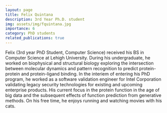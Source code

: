 ```yaml
---
layout: page
title: Felix Quintana
description: 3rd Year Ph.D. student
img: assets/img/fquintana.jpg
importance: 6
category: PhD students
related_publications: true
---
```


Felix (3rd year PhD Student, Computer Science) received his BS in Computer Science at Lehigh University. During his undergraduate, he worked on biophysical and structural biology exploring the intersection between molecular dynamics and pattern recognition to predict protein-protein and protein-ligand binding. In the interiem of entering his PhD program, he worked as a software validation engineer for Intel Corporation validating legacy security technologies for existing and upcoming enterprise products. His current focus in the protein function in the age of big data and the subsequent effects of function prediction from generative methods. On his free time, he enjoys running and watching movies with his cats.
